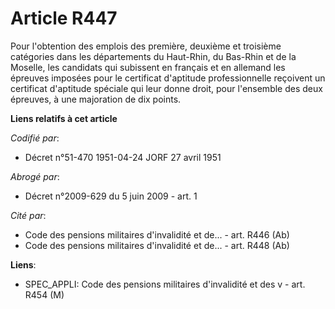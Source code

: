 # Article R447

Pour l'obtention des emplois des première, deuxième et troisième catégories dans les départements du Haut-Rhin, du Bas-Rhin
et de la Moselle, les candidats qui subissent en français et en allemand les épreuves imposées pour le certificat d'aptitude
professionnelle reçoivent un certificat d'aptitude spéciale qui leur donne droit, pour l'ensemble des deux épreuves, à une
majoration de dix points.

**Liens relatifs à cet article**

_Codifié par_:

  - Décret n°51-470 1951-04-24 JORF 27 avril 1951

_Abrogé par_:

  - Décret n°2009-629 du 5 juin 2009 - art. 1

_Cité par_:

  - Code des pensions militaires d'invalidité et de... - art. R446 (Ab)
  - Code des pensions militaires d'invalidité et de... - art. R448 (Ab)

**Liens**:

  - SPEC_APPLI: Code des pensions militaires d'invalidité et des v - art. R454 (M)

